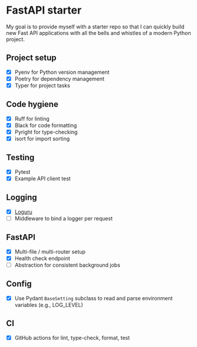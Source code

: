 # FastAPI starter

My goal is to provide myself with a starter repo so that I can quickly build new Fast API applications with all the bells and whistles of a modern Python project.

## Project setup

- [x] Pyenv for Python version management
- [x] Poetry for dependency management
- [x] Typer for project tasks

## Code hygiene

- [x] Ruff for linting
- [x] Black for code formatting
- [x] Pyright for type-checking
- [x] isort for import sorting

## Testing

- [x] Pytest
- [x] Example API client test

## Logging

- [x] [Loguru](https://github.com/Delgan/loguru)
- [ ] Middleware to bind a logger per request

## FastAPI

- [x] Multi-file / multi-router setup
- [x] Health check endpoint
- [ ] Abstraction for consistent background jobs

## Config

- [x] Use Pydant `BaseSetting` subclass to read and parse environment variables (e.g., LOG_LEVEL)

## CI

- [x] GitHub actions for lint, type-check, format, test
